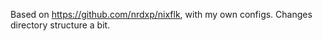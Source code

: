 Based on <https://github.com/nrdxp/nixflk>, with my own configs. Changes directory structure a bit.
